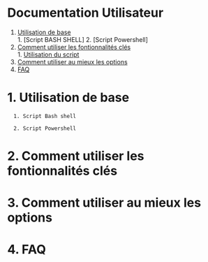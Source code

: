 # Documentation Utilisateur

1. [Utilisation de base](#1-utilisation-de-base) \
            1. [Script BASH SHELL]
            2. [Script Powershell]
2. [Comment utiliser les fontionnalités clés](#2-comment-utiliser-les-fontionnalités-clés) \
            1. [Utilisation du script](#1-utilisation-du-script)
3. [Comment utiliser au mieux les options](#3-comment-utiliser-au-mieux-les-options)
4. [FAQ](#4-faq)
            

# 1. Utilisation de base
      1. Script Bash shell

      2. Script Powershell
      
 
  
# 2. Comment utiliser les fontionnalités clés
# 3. Comment utiliser au mieux les options
# 4. FAQ
